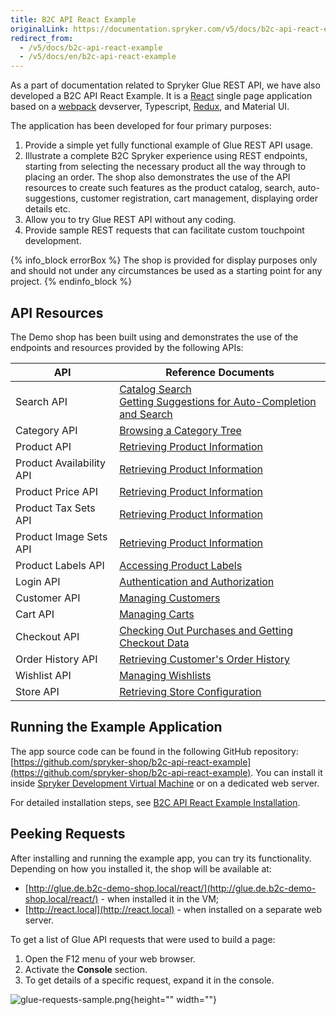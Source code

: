 ```yaml
---
title: B2C API React Example
originalLink: https://documentation.spryker.com/v5/docs/b2c-api-react-example
redirect_from:
  - /v5/docs/b2c-api-react-example
  - /v5/docs/en/b2c-api-react-example
---
```


As a part of documentation related to Spryker Glue REST API, we have also developed a B2C API React Example. It is a [React](https://reactjs.org/) single page application based on a [webpack](https://webpack.js.org/) devserver, Typescript, [Redux](https://redux.js.org/), and Material UI.

The application has been developed for four primary purposes:

1. Provide a simple yet fully functional example of Glue REST API usage.
2. Illustrate a complete B2C Spryker experience using REST endpoints, starting from selecting the necessary product all the way through to placing an order. The shop also demonstrates the use of the API resources to create such features as the product catalog, search, auto-suggestions, customer registration, cart management, displaying order details etc.
3. Allow you to try Glue REST API without any coding.
4. Provide sample REST requests that can facilitate custom touchpoint development.

{% info_block errorBox %}
The shop is provided for display purposes only and should not under any circumstances be used as a starting point for any project.
{% endinfo_block %}

## API Resources
The Demo shop has been built using and demonstrates the use of the endpoints and resources provided by the following APIs:


| API | Reference Documents |
| --- | --- |
| Search API | [Catalog Search](/docs/scos/dev/glue-api-guides/202005.0/catalog-search.html)<br>[Getting Suggestions for Auto-Completion and Search](/docs/scos/dev/glue-api-guides/202005.0/getting-suggestions-for-auto-completion-and-search.html) |
| Category API | [Browsing a Category Tree](/docs/scos/dev/glue-api-guides/202005.0/browsing-a-category-tree.html) |
| Product API | [Retrieving Product Information](/docs/scos/dev/glue-api-guides/202005.0/managing-products/retrieving-product-information.html) |
| Product Availability API | [Retrieving Product Information](/docs/scos/dev/glue-api-guides/202005.0/managing-products/retrieving-product-information.html) |
| Product Price API | [Retrieving Product Information](/docs/scos/dev/glue-api-guides/202005.0/managing-products/retrieving-product-information.html) |
| Product Tax Sets API | [Retrieving Product Information](/docs/scos/dev/glue-api-guides/202005.0/managing-products/retrieving-product-information.html) |
| Product Image Sets API | [Retrieving Product Information](/docs/scos/dev/glue-api-guides/202005.0/managing-products/retrieving-product-information.html) |
| Product Labels API | [Accessing Product Labels](/docs/scos/dev/glue-api-guides/202005.0/managing-products/accessing-product-labels.html) |
| Login API | [Authentication and Authorization](https://documentation.spryker.com/docs/authentication-and-authorization) |
| Customer API | [Managing Customers](/docs/scos/dev/glue-api-guides/202005.0/managing-customers.html) |
| Cart API | [Managing Carts](/docs/scos/dev/glue-api-guides/202005.0/managing-carts/managing-carts.html) |
| Checkout API | [Checking Out Purchases and Getting Checkout Data](/docs/scos/dev/glue-api-guides/202005.0/checking-out-purchases-and-getting-checkout-data.html) |
| Order History API | [Retrieving Customer's Order History](/docs/scos/dev/glue-api-guides/202005.0/retrieving-customers-order-history.html) |
| Wishlist API | [Managing Wishlists](/docs/scos/dev/glue-api-guides/202005.0/managing-wishlists.html) |
| Store API | [Retrieving Store Configuration](/docs/scos/dev/glue-api-guides/202005.0/retrieving-store-configuration.html) |

## Running the Example Application
The app source code can be found in the following GitHub repository: [https://github.com/spryker-shop/b2c-api-react-example](https://github.com/spryker-shop/b2c-api-react-example). You can install it inside [Spryker Development Virtual Machine](/docs/scos/dev/features/202005.0/sdk/development-virtual-machine-docker-containers-and-console.html) or on a dedicated web server.

For detailed installation steps, see [B2C API React Example Installation](/docs/scos/dev/tutorials/202005.0/advanced/glue-api/b2c-api-react-example/b2c-api-react-example-installation.html).

## Peeking Requests
After installing and running the example app, you can try its functionality. Depending on how you installed it, the shop will be available at:

* [http://glue.de.b2c-demo-shop.local/react/](http://glue.de.b2c-demo-shop.local/react/) - when installed it in the VM;
* [http://react.local](http://react.local) - when installed on a separate web server.

To get a list of Glue API requests that were used to build a page:

1. Open the F12 menu of your web browser.
2. Activate the **Console** section.
3. To get details of a specific request, expand it in the console.

![glue-requests-sample.png](https://spryker.s3.eu-central-1.amazonaws.com/docs/Glue+API/B2C+API+React+Example/glue-requests-sample.png){height="" width=""}

